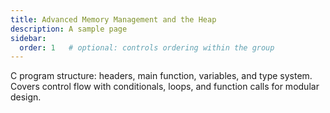 ```yaml
---
title: Advanced Memory Management and the Heap
description: A sample page
sidebar:
  order: 1   # optional: controls ordering within the group
---
```



C program structure: headers, main function, variables, and type system. Covers control flow with conditionals, loops, and function calls for modular design.